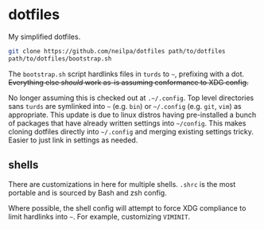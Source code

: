 # dotfiles

My simplified dotfiles. 


```sh
git clone https://github.com/neilpa/dotfiles path/to/dotfiles
path/to/dotfiles/bootstrap.sh
```

The `bootstrap.sh` script hardlinks files in `turds` to `~`, prefixing with a
dot. ~~Everything else _should_ work as-is assuming conformance to XDG config.~~

No longer assuming this is checked out at `.~/.config`. Top level directories
sans `turds` are symlinked into `~` (e.g. `bin`) or `~/.config` (e.g. `git`, `vim`)
as appropriate. This update is due to linux distros having pre-installed a bunch
of packages that have already written settings into `~/config`. This makes cloning
dotfiles directly into `~/.config` and merging existing settings tricky. Easier
to just link in settings as needed.

## shells

There are customizations in here for multiple shells. `.shrc` is the most portable
and is sourced by Bash and zsh config.

Where possible, the shell config will attempt to force XDG compliance to limit
hardlinks into `~`. For example, customizing `VIMINIT`.
